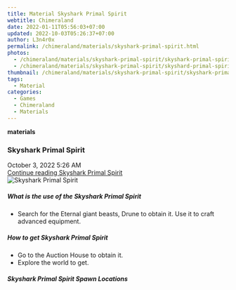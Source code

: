 ```yaml
---
title: Material Skyshark Primal Spirit
webtitle: Chimeraland
date: 2022-01-11T05:56:03+07:00
updated: 2022-10-03T05:26:37+07:00
author: L3n4r0x
permalink: /chimeraland/materials/skyshark-primal-spirit.html
photos:
  - /chimeraland/materials/skyshark-primal-spirit/skyshark-primal-spirit.webp
  - /chimeraland/materials/skyshark-primal-spirit/skyshard-primal-spirit.webp
thumbnail: /chimeraland/materials/skyshark-primal-spirit/skyshark-primal-spirit.webp
tags:
  - Material
categories:
  - Games
  - Chimeraland
  - Materials
---
```


<section id="bootstrap-wrapper">
  <link
    rel="stylesheet"
    href="https://cdn.statically.io/gh/dimaslanjaka/Web-Manajemen/40ac3225/css/bootstrap-4.5-wrapper.css"
  />
  <div
    class="row g-0 border rounded overflow-hidden flex-md-row mb-4 shadow-sm position-relative"
  >
    <div class="col p-4 d-flex flex-column position-static">
      <strong class="d-inline-block mb-2 text-success">materials</strong>
      <h3 class="mb-0">Skyshark Primal Spirit</h3>
      <div class="mb-1 text-muted">October 3, 2022 5:26 AM</div>
      <a
        href="/chimeraland/materials/skyshark-primal-spirit.html"
        class="stretched-link d-none"
        >Continue reading Skyshark Primal Spirit</a
      >
    </div>
    <div class="col-auto d-none d-lg-block">
      <img
        src="/chimeraland/materials/skyshark-primal-spirit/skyshark-primal-spirit.webp"
        alt="Skyshark Primal Spirit"
      />
    </div>
  </div>
  <div class="row">
    <div class="col-lg-6 col-12 mb-2">
      <div class="card">
        <div class="card-body">
          <h5 class="card-title">
            What is the use of the Skyshark Primal Spirit
          </h5>
          <div class="card-text">
            <ul>
              <li>
                Search for the Eternal giant beasts, Drune to obtain it. Use it
                to craft advanced equipment.
              </li>
            </ul>
          </div>
        </div>
      </div>
    </div>
    <div class="col-lg-6 col-12 mb-2">
      <div class="card">
        <div class="card-body">
          <h5 class="card-title">How to get Skyshark Primal Spirit</h5>
          <div class="card-text">
            <ul>
              <li>Go to the Auction House to obtain it.</li>
              <li>Explore the world to get.</li>
            </ul>
          </div>
        </div>
      </div>
    </div>
    <div class="col-12 mb-2">
      <h5>Skyshark Primal Spirit Spawn Locations</h5>
      <div></div>
      <div></div>
    </div>
  </div>
</section>